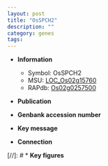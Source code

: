```yaml
---
layout: post
title: "OsSPCH2"
description: ""
category: genes
tags: 
---
```


* **Information**  
    + Symbol: OsSPCH2  
    + MSU: [LOC_Os02g15760](http://rice.uga.edu/cgi-bin/ORF_infopage.cgi?orf=LOC_Os02g15760)  
    + RAPdb: [Os02g0257500](http://rapdb.dna.affrc.go.jp/viewer/gbrowse_details/irgsp1?name=Os02g0257500)  

* **Publication**  

* **Genbank accession number**  

* **Key message**  

* **Connection**  

[//]: # * **Key figures**  


